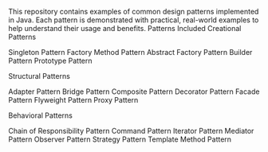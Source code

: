This repository contains examples of common design patterns implemented in Java. Each pattern is demonstrated with practical, real-world examples to help understand their usage and benefits.
Patterns Included
Creational Patterns

Singleton Pattern
Factory Method Pattern
Abstract Factory Pattern
Builder Pattern
Prototype Pattern

Structural Patterns

Adapter Pattern
Bridge Pattern
Composite Pattern
Decorator Pattern
Facade Pattern
Flyweight Pattern
Proxy Pattern

Behavioral Patterns

Chain of Responsibility Pattern
Command Pattern
Iterator Pattern
Mediator Pattern
Observer Pattern
Strategy Pattern
Template Method Pattern
